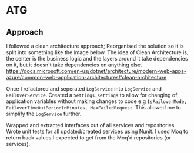 # ATG

## Approach 

I followed a clean architecture approach; 
Reorganised the solution so it is split into something like the image below. The idea of Clean Architecture is, the center is the business logic and the layers around it take dependencies on it, but it doesn't take dependencies on anything else. https://docs.microsoft.com/en-us/dotnet/architecture/modern-web-apps-azure/common-web-application-architectures#clean-architecture 

Once I refactored  and seperated `LogService` into `LogService` and `FailOverService`.
Created a `Settings.settings` to allow for changing of application variables without making changes to code e.g `IsFailoverMode, FailoverTimeOutPeriodInMinutes, MaxFailedRequest`.
This allowed me to simplify the `LogService` further.

Wrapped and extracted interfaces out of all services and repositories. Wrote unit tests for all updated/created services using Nunit. I used Moq to return back values I expected to get from the Moq'd repositories (or services). 
